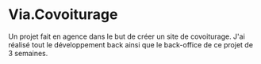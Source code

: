 # Via.Covoiturage
Un projet fait en agence dans le but de créer un site de  covoiturage. J'ai réalisé tout le développement back ainsi que le back-office de ce projet de 3 semaines. 
